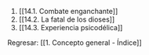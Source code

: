 
1. [[14.1. Combate enganchante]]
2. [[14.2. La fatal de los dioses]]
3. [[14.3. Experiencia psicodélica]]


Regresar: [[1. Concepto general - Índice]]